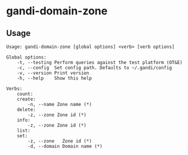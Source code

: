 gandi-domain-zone
=====


## Usage
    Usage: gandi-domain-zone [global options] <verb> [verb options]
    
    Global options:
        -t, --testing Perform queries against the test platform (OT&E)
        -c, --config  Set config path. Defaults to ~/.gandi/config
        -v, --version Print version
        -h, --help    Show this help
    
    Verbs:
        count:
        create:
            -n, --name Zone name (*)
        delete:
            -z, --zone Zone id (*)
        info:
            -z, --zone Zone id (*)
        list:
        set:
            -z, --zone   Zone id (*)
            -d, --domain Domain name (*)
    
